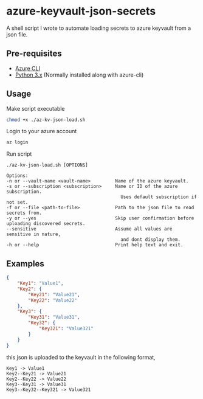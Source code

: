 # azure-keyvault-json-secrets

A shell script I wrote to automate loading secrets to azure keyvault from a json file.

## Pre-requisites
- [Azure CLI](https://docs.microsoft.com/en-us/cli/azure/?view=azure-cli-latest)
- [Python 3.x](https://www.python.org/downloads/) (Normally installed along with azure-cli)

## Usage
Make script executable
```sh
chmod +x ./az-kv-json-load.sh
```

Login to your azure account
```sh
az login
```

Run script
```
./az-kv-json-load.sh [OPTIONS]

Options:
-n or --vault-name <vault-name>         Name of the azure keyvault.
-s or --subscription <subscription>     Name or ID of the azure subscription.
                                          Uses default subscription if not set.
-f or --file <path-to-file>             Path to the json file to read secrets from.
-y or --yes                             Skip user confirmation before uploading discovered secrets.
--sensitive                             Assume all values are sensitive in nature,
                                          and dont display them.
-h or --help                            Print help text and exit.
```

## Examples
```json
{
    "Key1": "Value1",
    "Key2": {
        "Key21": "Value21",
        "Key22": "Value22"
    },
    "Key3": {
        "Key31": "Value31",
        "Key32": {
            "Key321": "Value321"
        }
    }
}
```

this json is uploaded to the keyvault in the following format,
```
Key1 -> Value1
Key2--Key21 -> Value21
Key2--Key22 -> Value22
Key3--Key31 -> Value31
Key3--Key32--Key321 -> Value321
```
